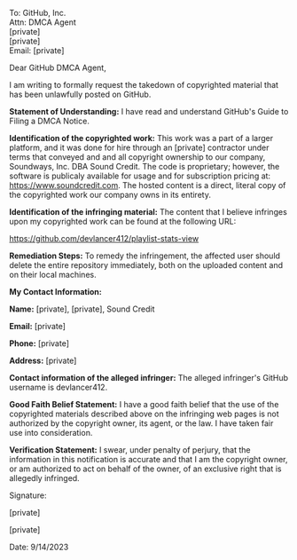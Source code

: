 To: GitHub, Inc.  
Attn: DMCA Agent  
[private]  
[private]  
Email: [private]  



Dear GitHub DMCA Agent,

I am writing to formally request the takedown of copyrighted material that has been unlawfully posted on GitHub.

**Statement of Understanding:** I have read and understand GitHub's Guide to Filing a DMCA Notice.

**Identification of the copyrighted work:**  This work was a part of a larger platform, and it was done for hire through an [private] contractor under terms that conveyed and and all copyright ownership to our company, Soundways, Inc. DBA Sound Credit.  The code is proprietary; however, the software is publicaly available for usage and for subscription pricing at:  https://www.soundcredit.com.  The hosted content is a direct, literal copy of the copyrighted work our company owns in its entirety.

**Identification of the infringing material:** The content that I believe infringes upon my copyrighted work can be found at the following URL:

https://github.com/devlancer412/playlist-stats-view

**Remediation Steps:** To remedy the infringement, the affected user should delete the entire repository immediately, both on the uploaded content and on their local machines.


**My Contact Information:**

**Name:** [private], [private], Sound Credit

**Email:** [private]

**Phone:** [private]

**Address:** [private]

**Contact information of the alleged infringer:** The alleged infringer's GitHub username is devlancer412.

**Good Faith Belief Statement:** I have a good faith belief that the use of the copyrighted materials described above on the infringing web pages is not authorized by the copyright owner, its agent, or the law. I have taken fair use into consideration.

**Verification Statement:** I swear, under penalty of perjury, that the information in this notification is accurate and that I am the copyright owner, or am authorized to act on behalf of the owner, of an exclusive right that is allegedly infringed.

 

Signature:

[private]

[private]

Date: 9/14/2023
